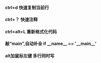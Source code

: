 #### ctrl+d  快速复制当前行
#### ctrl+？ 快速注释
#### ctrl+alt+L  重新格式化代码
#### 敲“main”,自动补全 if \_\_name\_\_ == '\_\_main\_\_'
#### alt加鼠标左键 多行同时写
